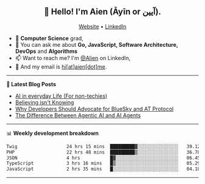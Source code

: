 <h2 align="center">👋 Hello! I'm Aien (Āyīn or آیین).</h2>
<p align="center">
  <a href="https://www.aien.me">Website</a> •
  <a href="https://www.linkedin.com/in/aiensaidi/">LinkedIn</a>
</p>


- 🌱 **Computer Science** grad,
- 💬 You can ask me about **Go, JavaScript, Software Architecture, DevOps** and **Algorithms**
- 📫 Want to reach me? I'm [@Alien](https://www.linkedin.com/in/aiensaidi/) on LinkedIn,
- 📧 And my email is [hi[at]aien[dot]me](mailto:hi@aien.me).

-------

**📝 Latest Blog Posts**

<!-- BLOG-POST-LIST:START -->
- [AI in everyday Life (For non-techies)](https://aien.me/ai-in-everyday-life-for-non-techies/)
- [Believing isn't Knowing](https://aien.me/believing-isnt-knowing/)
- [Why Developers Should Advocate for BlueSky and AT Protocol](https://aien.me/why-developers-should-advocate-for-bluesky-and-at-protocol/)
- [The Difference Between Agentic AI and AI Agents](https://aien.me/the-difference-between-agentic-ai-and-ai-agents/)
<!-- BLOG-POST-LIST:END -->

-------

📊 **Weekly development breakdown**
<!--START_SECTION:waka-->

```txt
Twig                  24 hrs 15 mins  █████████▓░░░░░░░░░░░░░░░   39.12 %
PHP                   22 hrs 48 mins  █████████▒░░░░░░░░░░░░░░░   36.78 %
JSON                  4 hrs           █▓░░░░░░░░░░░░░░░░░░░░░░░   06.45 %
TypeScript            3 hrs 16 mins   █▒░░░░░░░░░░░░░░░░░░░░░░░   05.29 %
JavaScript            2 hrs 35 mins   █░░░░░░░░░░░░░░░░░░░░░░░░   04.18 %
```

<!--END_SECTION:waka-->

-------
